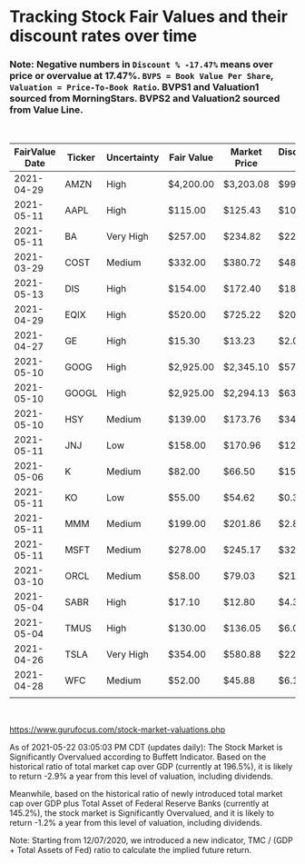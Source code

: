 # Tracking Stock Fair Values and their discount rates over time

### Note: Negative numbers in `Discount % -17.47%` means over price or overvalue at 17.47%. `BVPS = Book Value Per Share`, `Valuation = Price-To-Book Ratio`. BVPS1 and Valuation1 sourced from MorningStars. BVPS2 and Valuation2 sourced from Value Line.

<br>

| FairValue Date | Ticker | Uncertainty | Fair Value | Market Price | Discount $ | Discount % | BVPS1  | Valuation1 | BVPS2  | Valuation2 | Update    | Days |
|----------------|--------|-------------|------------|--------------|------------|------------|--------|------------|--------|------------|-----------|------|
| 2021-04-29     | AMZN   | High        | $4,200.00  | $3,203.08    | $996.92    | 23.74%     | 204.87 | 15.63      | 246.45 | 13.00      | 5/22/2021 | 23   |
| 2021-05-11     | AAPL   | High        | $115.00    | $125.43      | $10.43     | -9.07%     | 4.15   | 30.22      | 4.75   | 26.41      | 5/22/2021 | 11   |
| 2021-05-11     | BA     | Very High   | $257.00    | $234.82      | $22.18     | 8.63%      | -30.88 | -7.60      | -23.35 | -10.06     | 5/22/2021 | 11   |
| 2021-03-29     | COST   | Medium      | $332.00    | $380.72      | $48.72     | -14.67%    | 35.37  | 10.76      | 40.30  | 9.45       | 5/22/2021 | 54   |
| 2021-05-13     | DIS    | High        | $154.00    | $172.40      | $18.40     | -11.95%    | 46.31  | 3.72       | 52.50  | 3.28       | 5/22/2021 | 9    |
| 2021-04-29     | EQIX   | High        | $520.00    | $725.22      | $205.22    | -39.47%    | 118.08 | 6.14       | 127.20 | 5.70       | 5/22/2021 | 23   |
| 2021-04-27     | GE     | High        | $15.30     | $13.23       | $2.07      | 13.53%     | 3.83   | 3.45       | 4.35   | 3.04       | 5/22/2021 | 25   |
| 2021-05-10     | GOOG   | High        | $2,925.00  | $2,345.10    | $579.90    | 19.83%     | 343.22 | 6.83       | 410.95 | 5.71       | 5/22/2021 | 12   |
| 2021-05-10     | GOOGL  | High        | $2,925.00  | $2,294.13    | $630.87    | 21.57%     | 343.22 | 6.68       | 410.95 | 5.58       | 5/22/2021 | 12   |
| 2021-05-10     | HSY    | Medium      | $139.00    | $173.76      | $34.76     | -25.01%    | 10.90  | 15.94      | 13.55  | 12.82      | 5/22/2021 | 12   |
| 2021-05-11     | JNJ    | Low         | $158.00    | $170.96      | $12.96     | -8.20%     | 25.00  | 6.84       | 29.25  | 5.84       | 5/22/2021 | 11   |
| 2021-05-06     | K      | Medium      | $82.00     | $66.50       | $15.50     | 18.90%     | 9.21   | 7.22       | 11.65  | 5.71       | 5/22/2021 | 16   |
| 2021-05-11     | KO     | Low         | $55.00     | $54.62       | $0.38      | 0.69%      | 4.72   | 11.57      | 4.85   | 11.26      | 5/22/2021 | 11   |
| 2021-05-11     | MMM    | Medium      | $199.00    | $201.86      | $2.86      | -1.44%     | 23.74  | 8.50       | 22.80  | 8.85       | 5/22/2021 | 11   |
| 2021-05-11     | MSFT   | Medium      | $278.00    | $245.17      | $32.83     | 11.81%     | 17.86  | 13.73      | 18.60  | 13.18      | 5/22/2021 | 11   |
| 2021-03-10     | ORCL   | Medium      | $58.00     | $79.03       | $21.03     | -36.26%    | 3.09   | 25.58      | 2.50   | 31.61      | 5/22/2021 | 73   |
| 2021-05-04     | SABR   | High        | $17.10     | $12.80       | $4.30      | 25.15%     | 0.08   | 160.00     | 1.95   | 6.56       | 5/22/2021 | 18   |
| 2021-05-04     | TMUS   | High        | $130.00    | $136.05      | $6.05      | -4.65%     | 53.24  | 2.56       | 60.00  | 2.27       | 5/22/2021 | 18   |
| 2021-04-26     | TSLA   | Very High   | $354.00    | $580.88      | $226.88    | -64.09%    | 23.89  | 24.31      | 34.05  | 17.06      | 5/22/2021 | 26   |
| 2021-04-28     | WFC    | Medium      | $52.00     | $45.88       | $6.12      | 11.77%     | 40.17  | 1.14       | 39.90  | 1.15       | 5/22/2021 | 24   |
|                |        |             |            |              |            |            |        |            |        |            |           |      |

<br>

https://www.gurufocus.com/stock-market-valuations.php

As of 2021-05-22 03:05:03 PM CDT (updates daily):
The Stock Market is Significantly Overvalued according to Buffett Indicator. Based on the historical ratio of total market cap over GDP (currently at 196.5%), it is likely to return -2.9% a year from this level of valuation, including dividends.

Meanwhile, based on the historical ratio of newly introduced total market cap over GDP plus Total Asset of Federal Reserve Banks (currently at 145.2%), the stock market is Significantly Overvalued, and it is likely to return -1.2% a year from this level of valuation, including dividends.

Note: Starting from 12/07/2020, we introduced a new indicator, TMC / (GDP + Total Assets of Fed) ratio to calculate the implied future return. 

<br>
